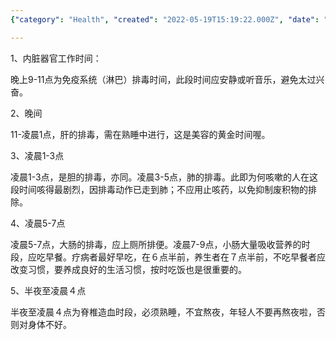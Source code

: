 ```yaml
---
{"category": "Health", "created": "2022-05-19T15:19:22.000Z", "date": "2022-05-19 15:19:22", "description": "This guide outlines the recommended times for various internal organs to perform their detoxification and maintenance functions, such as the immune system's toxin elimination at 9-11pm, liver detoxification between 11pm and 1am, gallbladder detoxification between 1-3am, lung detoxification between 3-5am, and spinal bone blood production during midnight to 4am. The importance of maintaining a regular sleep schedule and healthy habits is emphasized.", "modified": "2022-08-18T14:04:53.361Z", "tags": ["lifestyle", "resting", "work schedule"], "title": "睡觉时间 内脏工作时间"}

---
```


1、内脏器官工作时间：

晚上9-11点为免疫系统（淋巴）排毒时间，此段时间应安静或听音乐，避免太过兴奋。

2、晚间

11-凌晨1点，肝的排毒，需在熟睡中进行，这是美容的黄金时间喔。

3、凌晨1-3点

凌晨1-3点，是胆的排毒，亦同。凌晨3-5点，肺的排毒。此即为何咳嗽的人在这段时间咳得最剧烈，因排毒动作已走到肺；不应用止咳药，以免抑制废积物的排除。

4、凌晨5-7点

凌晨5-7点，大肠的排毒，应上厕所排便。凌晨7-9点，小肠大量吸收营养的时段，应吃早餐。疗病者最好早吃，在６点半前，养生者在７点半前，不吃早餐者应改变习惯，要养成良好的生活习惯，按时吃饭也是很重要的。

5、半夜至凌晨４点

半夜至凌晨４点为脊椎造血时段，必须熟睡，不宜熬夜，年轻人不要再熬夜啦，否则对身体不好。

